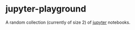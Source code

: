 # jupyter-playground

A random collection (currently of size 2) of [jupyter](http://jupyter.org/) notebooks.
